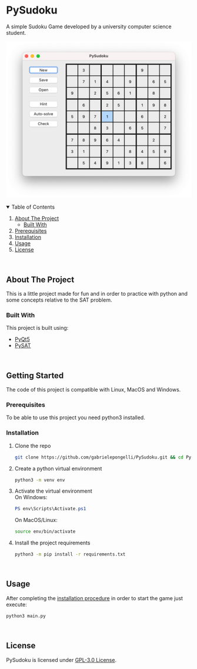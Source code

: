 # PySudoku

A simple Sudoku Game developed by a university computer science student.

![Presentation Image](/images/Presentation_Image.png)

<details open="open">
    <summary>Table of Contents</summary>
    <ol>
        <li>
            <a href="#about-the-project">About The Project</a>
            <ul>
                <li><a href="#built-with">Built With</a></li>
            </ul>
        </li>
        <li><a href="#prerequisites">Prerequisites</a></li>
        <li><a href="#installation">Installation</a></li>
        <li><a href="#usage">Usage</a></li>
        <li><a href="#license">License</a></li>
    </ol>
</details>
<br>

## About The Project

This is a little project made for fun and in order to practice with python and some concepts relative to the SAT problem.

### Built With

This project is built using:
* [PyQt5](https://pypi.org/project/PyQt5/)
* [PySAT](https://pypi.org/project/python-sat/)


<br>

## Getting Started

The code of this project is compatible with Linux, MacOS and Windows.

### Prerequisites

To be able to use this project you need python3 installed.

### Installation

1. Clone the repo
   ```sh
   git clone https://github.com/gabrielepongelli/PySudoku.git && cd PySudoku
   ```
2. Create a python virtual environment
   ```sh
   python3 -m venv env
   ```
3. Activate the virtual environment<br>
   On Windows:
   ```powershell
   PS env\Scripts\Activate.ps1
   ```
   On MacOS/Linux:
   ```sh
   source env/bin/activate
   ```
4. Install the project requirements
   ```sh
   python3 -m pip install -r requirements.txt
   ```


<br>

## Usage

After completing the [installation procedure](#installation) in order to start the game just execute:
```sh
python3 main.py
```


<br>

## License

PySudoku is licensed under [GPL-3.0 License](LICENSE).